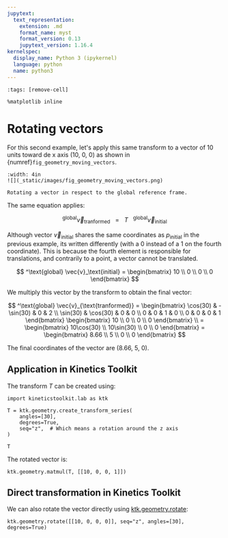 ```yaml
---
jupytext:
  text_representation:
    extension: .md
    format_name: myst
    format_version: 0.13
    jupytext_version: 1.16.4
kernelspec:
  display_name: Python 3 (ipykernel)
  language: python
  name: python3
---
```


```{code-cell} ipython3
:tags: [remove-cell]

%matplotlib inline
```

# Rotating vectors

For this second example, let's apply this same transform to a vector of 10 units toward de x axis (10, 0, 0) as shown in {numref}`fig_geometry_moving_vectors`.

```{figure-md} fig_geometry_moving_vectors
:width: 4in
![](_static/images/fig_geometry_moving_vectors.png)

Rotating a vector in respect to the global reference frame.
```


The same equation applies:

$$
^\text{global} \vec{v}_{\text{tranformed}} ~~~ = ~~~ T ~~~ ^\text{global} \vec{v}_\text{initial}
$$

Although vector $\vec{v}_\text{initial}$ shares the same coordinates as $p_\text{initial}$ in the previous example, its written differently (with a 0 instead of a 1 on the fourth coordinate). This is because the fourth element is responsible for translations, and contrarily to a point, a vector cannot be translated.

$$
^\text{global} \vec{v}_\text{initial} =
\begin{bmatrix}
10 \\ 0 \\ 0 \\ 0
\end{bmatrix}
$$

We multiply this vector by the transform to obtain the final vector:

$$
^\text{global} \vec{v}_{\text{tranformed}} =
\begin{bmatrix}
\cos(30) & -\sin(30) & 0 & 2 \\
\sin(30) & \cos(30) & 0 & 0 \\
0 & 0 & 1 & 0 \\
0 & 0 & 0 & 1
\end{bmatrix}
\begin{bmatrix} 10 \\ 0 \\ 0 \\ 0 \end{bmatrix} \\ =
\begin{bmatrix} 10\cos(30) \\ 10\sin(30) \\ 0 \\ 0 \end{bmatrix} =
\begin{bmatrix} 8.66 \\ 5 \\ 0 \\ 0 \end{bmatrix}
$$

The final coordinates of the vector are (8.66, 5, 0).


## Application in Kinetics Toolkit

The transform $T$ can be created using:

```{code-cell} ipython3
import kineticstoolkit.lab as ktk

T = ktk.geometry.create_transform_series(
    angles=[30],
    degrees=True,
    seq="z",  # Which means a rotation around the z axis
)

T
```

The rotated vector is:

```{code-cell} ipython3
ktk.geometry.matmul(T, [[10, 0, 0, 1]])
```

## Direct transformation in Kinetics Toolkit

We can also rotate the vector directly using [ktk.geometry.rotate](api/ktk.geometry.rotate.rst):

```{code-cell} ipython3
ktk.geometry.rotate([[10, 0, 0, 0]], seq="z", angles=[30], degrees=True)
```
